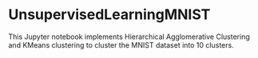 # UnsupervisedLearningMNIST
This Jupyter notebook implements Hierarchical Agglomerative Clustering and KMeans clustering to cluster the MNIST dataset into 10 clusters.
